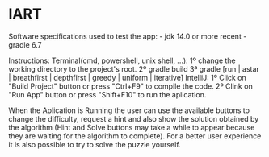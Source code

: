 # IART
Software specifications used to test the app:
	- jdk 14.0 or more recent
	- gradle 6.7

Instructions:
	Terminal(cmd, powershell, unix shell, ...):
		1º change the working directory to the project's root.
		2º gradle build
		3ª gradle [run | astar | breathfirst | depthfirst | greedy | uniform | iterative]
	IntelliJ:
		1º Click on "Build Project" button or press "Ctrl+F9" to compile the code.
		2º Clink on "Run App" button or press "Shift+F10" to run the aplication.

When the Aplication is Running the user can use the available buttons to change the difficulty, request a hint and also show the solution obtained by the algorithm (Hint and Solve buttons may take a while to appear because they are waiting for the algorithm to complete). For a better user experience it is also possible to try to solve the puzzle yourself. 
	